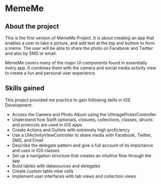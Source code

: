 # MemeMe

## About the project
This is the first version of MemeMe Project. It is about creating an app that enables a user to take a picture, and add text at the top and bottom to form a meme. 
The user will be able to share the photo on Facebook and Twitter and also by SMS or email.

MemeMe covers many of the major UI components found in essentially every app. It combines them with the camera and social media activity view to create a fun and 
personal user experience.

## Skills gained
This project provided me practice to gain following skills in iOS Development.

- Access the Camera and Photo Album using the UIImagePickerController
- Understand how Swift optionals, closures, collections, classes, structs and protocols are used in iOS apps
- Create Actions and Outlets with extremely high proficiency
- Use a UIActivityViewController to share media with Facebook, Twitter, SMS, and Email
- Describe the delegate pattern and give a full account of its importance and uses in iOS classes
- Set up a navigation structure that creates an intuitive flow through the app
- Build tables with datasources and delegates
- Create custom table view cells
- Implement user interfaces with tab views and collection views
